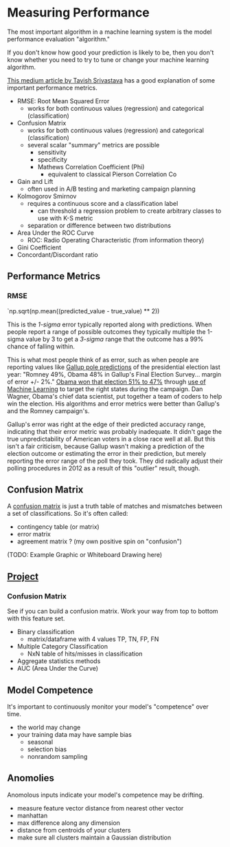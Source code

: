 # Measuring Performance

The most important algorithm in a machine learning system is the model performance evaluation "algorithm."

If you don't know how good your prediction is likely to be, then you don't know whether you need to try to tune or change your machine learning algorithm.

[This medium article by  Tavish Srivastava](http://www.analyticsvidhya.com/blog/2016/02/7-important-model-evaluation-error-metrics/?utm_source=feedburner&utm_medium=feed&utm_campaign=Feed%3A+AnalyticsVidhya+%28Analytics+Vidhya%29) has a good explanation of some important performance metrics.

- RMSE: Root Mean Squared Error
  - works for both continuous values (regression) and categorical (classification)
- Confusion Matrix
  - works for both continuous values (regression) and categorical (classification)
  - several scalar "summary" metrics are possible
    - sensitivity
    - specificity
    - Mathews Correlation Coefficient (Phi)
      - equivalent to classical Pierson Correlation Co
- Gain and Lift
  - often used in A/B testing and marketing campaign planning
- Kolmogorov Smirnov
  - requires a continuous score and a classification label
    - can threshold a regression problem to create arbitrary classes to use with K-S metric
  - separation or difference between two distributions
- Area Under the ROC Curve
  - ROC: Radio Operating Characteristic (from information theory)
- Gini Coefficient
- Concordant/Discordant ratio

## Performance Metrics

### RMSE

`np.sqrt(np.mean((predicted_value - true_value) ** 2))

This is the *1-sigma* error typically reported along with predictions. When people report a range of possible outcomes they typically multiple the 1-sigma value by 3 to get a *3-sigma* range that the outcome has a 99% chance of falling within.

This is what most people think of as error, such as when people are reporting values like [Gallup pole predictions](http://www.gallup.com/poll/158519/romney-obama-gallup-final-election-survey.aspx) of the presidential election last year: "Romney 49%, Obama 48% in Gallup's Final Election Survey... margin of error +/- 2%." [Obama won that election 51% to 47%](http://uselectionatlas.org/RESULTS/national.php) through [use of Machine Learning](https://www.technologyreview.com/s/509026/how-obamas-team-used-big-data-to-rally-voters/) to target the right states during the campaign. Dan Wagner, Obama's chief data scientist, put together a team of coders to help win the election. His algorithms and error metrics were better than Gallup's and the Romney campaign's.

Gallup's error was right at the edge of their predicted accuracy range, indicating that their error metric was probably inadequate. It didn't gage the true unpredictability of American voters in a close race well at all. But this isn't a fair criticism, because Gallup wasn't making a prediction of the election outcome or estimating the error in their prediction, but merely reporting the error range of the poll they took. They did radically adjust their polling procedures in 2012 as a result of this "outlier" result, though.

## Confusion Matrix

A [confusion matrix](https://en.wikipedia.org/wiki/Confusion_matrix) is just a truth table of matches and mismatches between a set of classifications. So it's often called:

-  contingency table (or matrix)
-  error matrix
-  agreement matrix ? (my own positive spin on "confusion")

(TODO: Example Graphic or Whiteboard Drawing here)

## [Project](../../huml/day2/)

### Confusion Matrix

See if you can build a confusion matrix.
Work your way from top to bottom with this feature set.

- Binary classification
  - matrix/dataframe with 4 values TP, TN, FP, FN
- Multiple Category Classification
  - NxN table of hits/misses in classification
- Aggregate statistics methods
- AUC (Area Under the Curve)

## Model Competence

It's important to continuously monitor your model's "competence" over time.

- the world may change
- your training data may have sample bias
  - seasonal
  - selection bias
  - nonrandom sampling

## Anomolies

Anomolous inputs indicate your model's competence may be drifting.

- measure feature vector distance from nearest other vector
- manhattan
- max difference along any dimension
- distance from centroids of your clusters
- make sure all clusters maintain a Gaussian distribution
